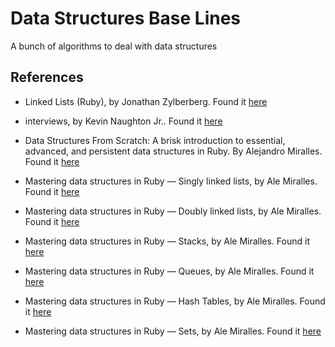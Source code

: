 # Data Structures Base Lines
A bunch of algorithms to deal with data structures 


## References
* Linked Lists (Ruby), by Jonathan Zylberberg. Found it [here](https://medium.com/@zylberberg.jonathan/linked-lists-f656bd22f2fa)

* interviews, by Kevin Naughton Jr.. Found it [here](https://github.com/kdn251/interviews#graph-algorithms)

* Data Structures From Scratch: A brisk introduction to essential, advanced, and persistent data structures in Ruby. By Alejandro Miralles. Found it [here](https://www.amazon.com/gp/product/B07MZZT6SW)

* Mastering data structures in Ruby — Singly linked lists, by Ale Miralles. Found it [here](https://medium.com/amiralles/mastering-data-structures-in-ruby-linked-lists-708347a30360)

* Mastering data structures in Ruby — Doubly linked lists, by Ale Miralles. Found it [here](https://medium.com/amiralles/mastering-data-structures-in-ruby-doubly-linked-lists-e5e5aff5ff67)

* Mastering data structures in Ruby — Stacks, by Ale Miralles. Found it [here](https://medium.com/amiralles/stacks-are-a-special-kind-of-linked-lists-that-allow-us-to-efficiently-store-retrieve-data-in-last-9efab58fd100)  

* Mastering data structures in Ruby — Queues, by Ale Miralles. Found it [here](https://medium.com/amiralles/mastering-data-structures-in-ruby-queues-350a89fa8f79)

* Mastering data structures in Ruby — Hash Tables, by Ale Miralles. Found it [here](https://medium.com/amiralles/mastering-data-structures-in-ruby-hash-tables-2f74ae0a3fe0)

* Mastering data structures in Ruby — Sets, by Ale Miralles. Found it [here](https://medium.com/amiralles/mastering-data-structures-in-ruby-sets-5d674169cd2d)